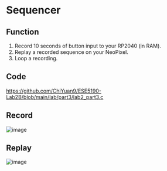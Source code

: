 # Sequencer
## Function
1. Record 10 seconds of button input to your RP2040 (in RAM).<br>
2. Replay a recorded sequence on your NeoPixel.<br>
3. Loop a recording.<br>

## Code
https://github.com/ChiYuan9/ESE5190-Lab2B/blob/main/lab/part3/lab2_part3.c

## Record
![image](https://github.com/ChiYuan9/ESE5190-Lab2B/blob/main/lab/part3/record.gif)
## Replay
![image](https://github.com/ChiYuan9/ESE5190-Lab2B/blob/main/lab/part3/replay.gif)

